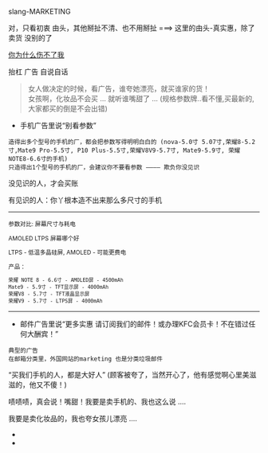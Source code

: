 
slang-MARKETING

对，只看初衷 由头，其他掰扯不清、也不用掰扯 ===> 这里的由头-真实惠，除了卖货 没别的了

[你为什么伤不了我](https://github.com/7900ms/000nottheater_deserted_systemlibrary/blob/master/supplementary/slang-FUD.md#我觉得你伤不了我,因为我够狠。在墙内防中共的毒，在墙外防你的毒)

抬杠 广告 自说自话

>
> 女人做决定的时候，看广告，谁夸她漂亮，就买谁家的货！<br>
> 女孩啊，化妆品不会买 ... 就听谁嘴甜了 ... (规格参数牌..看不懂,买最新的,大家都买的倒是不会出错)
>

- 手机广告里说“别看参数”
```
造得出多个型号的手机的厂，都会把参数写得明明白白的 (nova-5.0寸 5.07寸,荣耀8-5.2寸,Mate9 Pro-5.5寸, P10 Plus-5.5寸,荣耀V8V9-5.7寸, Mate9-5.9寸, 荣耀NOTE8-6.6寸的手机)
只造得出1个型号的手机的厂，会建议你不要看参数 ———— 欺负你没见识
```

没见识的人，才会买账

有见识的人：你丫根本造不出来那么多尺寸的手机

<hr><sub>

参数对比: 屏幕尺寸与耗电

AMOLED LTPS 屏幕哪个好

LTPS - 低温多晶硅屏, AMOLED - 可能更费电

产品：
```
荣耀 NOTE 8 - 6.6寸 - AMOLED屏 - 4500mAh
Mate9 - 5.9寸 - TFT显示屏 - 4000mAh
荣耀V8 - 5.7寸 - TFT液晶显示屏
荣耀V9 - 5.7寸 - LTPS屏 - 4000mAh
```

</sub>

<hr>

- 邮件广告里说“更多实惠 请订阅我们的邮件！或办理KFC会员卡！不在错过任何大酬宾！”
```
典型的广告
在邮箱分类里，外国网站的marketing 也是分类垃圾邮件
```

“买我们手机的人，都是大好人” (顾客被夸了，当然开心了，他有感觉啊心里美滋滋的，他又不傻！)

啧啧啧，真会说！嘴甜！我要是卖手机的、我也这么说 ....

我要是卖化妆品的，我也夸女孩儿漂亮 ....

-


-
